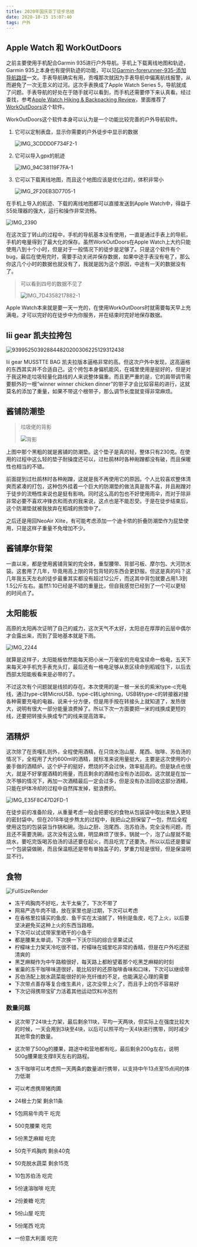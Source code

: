 ```yaml
---
title: 2020年国庆亚丁徒步总结
date: 2020-10-15 15:07:40
tags: 户外
---
```




## Apple Watch 和 WorkOutDoors

之前主要使用手机配合Garmin 935进行户外导航。手机上下载离线地图和轨迹，Garmin 935上本身也有提供轨迹的功能，可以见[Garmin-forerunner-935-添加导航路径](./2018-05-6-Garmin-forerunner-935-添加导航路径)一文。手表导航确实有用，贡嘎那次就因为手表导航中偏离航线报警，从而避免了一次无意义的过河。这次手表换成了Apple Watch Series 5，导航就成了问题。手表导航的好处在于随手就可以看到，而手机还需要停下来认真看。经过查找，参考[Apple Watch Hiking & Backpacking Review](https://www.youtube.com/watch?v=qOh8r43XctI)，里面推荐了[WorkOutDoors](https://www.youtube.com/watch?v=qOh8r43XctI)这个软件。

WorkOutDoors这个软件本身可以认为是一个功能比较完善的户外导航软件。

1. 它可以定制表盘，显示你需要的户外徒步中显示的数据

   ![IMG_3CDDD0F734F2-1](/images/2020-10-15-2020年国庆亚丁徒步总结/IMG_3CDDD0F734F2-1.jpeg)

2. 它可以导入gpx的航迹

   ![IMG_94C38119F7FA-1](/images/2020-10-15-2020年国庆亚丁徒步总结/IMG_94C38119F7FA-1.jpeg)

3. 它可以下载离线地图，而且这个地图应该是优化过的，体积非常小

   ![IMG_2F20EB3D7705-1](/images/2020-10-15-2020年国庆亚丁徒步总结/IMG_2F20EB3D7705-1.jpeg)

在手机上导入的航迹、下载的离线地图都可以直接发送到Apple Watch中，得益于S5处理器的强大，运行和操作非常流畅。

![IMG_2390](/images/2020-10-15-2020年国庆亚丁徒步总结/IMG_2390.PNG)

在这次亚丁转山的过程中，手机的导航基本没有使用，一直是通过手表上的导航，手机的电量得到了最大化的保存。虽然WorkOutDoors在Apple Watch上大约只能使用八到十个小时，但是对于一般情况下的徒步是足够了。只是这个软件有个bug，最后在使用完时，需要手动关闭并保存数据，如果中途手表没有电了，那么你这几个小时的数据也就没有了，我就是因为这个原因，中途有一天的数据没有了。

> 可以看到四号的数据不见了
>
> ![IMG_7D4358217882-1](/images/2020-10-15-2020年国庆亚丁徒步总结/IMG_7D4358217882-1.jpeg)

Apple Watch本来就是要一天一充的，在使用WorkOutDoors时就需要每天早上充满电，才可以完好的在徒步中为你服务，并在结束时完好地保存数据。

## lii gear 凯夫拉挎包

![939952503928844820200306225129312438](/images/2020-10-15-2020年国庆亚丁徒步总结/939952503928844820200306225129312438.jpg)

lii gear MUSSTTE BAG 凯夫拉版本逼格非常的高。但这次户外中发现，这高逼格的东西其实并不合适自己。这个挎包本身偏机能风，在城里使用是挺好的，但是对于我这种走垃圾轻量化路线的人来说整体偏重。而且更严重的是，它的肩带调节需要额外的一根“winner winner chicken dinner”的带子才会比较容易的进行，这就莫名的添加了重量，如果不带这个根带子，那么调节长度就变得非常麻烦。

## 酱铺防潮垫

> 垃圾佬的背影
>
> ![背影](/images/2020-10-15-2020年国庆亚丁徒步总结/beiyin.png)

上图中那个黑粗的就是酱铺的防潮垫。这个垫子是真的轻，整体只有230克。在使用的过程中这么轻的垫子耐操度还可以，过杜鹃林时各种剐蹭都没有破，而且保暖性也相当的不错。

前面提到过杜鹃林时各种剐蹭，这就是我不再使用它的原因。个人比较喜欢整体清爽而紧凑的打包，这种包外挂着一个巨大的防潮垫的做法真是我不喜，并且剐蹭对于徒步的流畅性来说也是挺有影响。同时这么高的包也不好使用雨伞，而对于除非非常必要不喜欢冲锋衣和雨衣的我来说，这点也是不能忍受。于是在徒步结束后，这个防潮垫就被我放弃在稻城的旅馆中了。

之后还是用回NeoAir Xlite，有可能考虑添加一个迪卡侬的折叠防潮垫作为屁垫使用，只是这样子重量不免增加不少。

## 酱铺摩尔背架

一直以来，都是使用酱铺背架的完全体，重型腰带、背部弓板、摩尔包、大河防水袋。这套用了几年，毕竟用高上限的背包背轻的东西会更舒服。但这是真的吗？这几年我五天左右的徒步最重其实都没有超过12公斤，而这其中背包就要占用1.3到1.5公斤左右。虽然1:10已经是不错的重量比，但自我感觉已经到了一个可以更轻的时间点了。

## 太阳能板

高原的太阳再次证明了自己的威力，这次天气不太好，太阳总在厚厚的云层中偶尔才会露出来，而到了营地基本就是下雨。

![IMG_2244](/images/2020-10-15-2020年国庆亚丁徒步总结/IMG_2244.jpeg)

就算是这样子，太阳能板依然能每天把小米一万毫安的充电宝续命一格电，五天下来每天冲手机充手表充头灯，最后还有一格电足够从景区续命到稻城住下，以后去西部太阳能板看来是必带的了。

不过这次有个问题就是线损的存在。本次使用的是一根一米长的紫米type-c充电线，通过type-c转MicroUSB、type-c转Lightning，USB转type-c的转接器对接各种需要充电的电器。说来十分方便，但是用手按在转接头上就知道了，发热很大，说明有很大一部分能量浪费掉了。所以下次一方面要把一米的线换成更短的线，还要把转接头换成专门的线来提高效率。

## 酒精炉

这次除了在贡嘎扎则外，全程使用酒精，在只烧水泡山屋、尾西、咖啡、苏伯汤的情况下，全程用了大约600ml的酒精，就标准来说用量挺大，主要是这次使用的小姜手做的酒精炉。这个炉子的挺好，燃烧的不会过快，效率挺高的。但是缺点也很大，就是不好掌握酒精的用量，而且剩余的酒精也没有办法回收。这次就是在加一次不够的情况下，再加一次酒精最后一定会过多，但是没有办法回收这部分酒精，只能在炉体冷却的过程中自然挥发掉，挺浪费的。

![IMG_E35F8C47D2FD-1](/images/2020-10-15-2020年国庆亚丁徒步总结/IMG_E35F8C47D2FD-1.jpeg)

在徒步前的准备阶段，从重量考虑一般会把要吃的食物从包装袋中取出来放入更轻的密封袋中。但在2018年徒步熬太的过程中，我把山之厨保留了一包，然后全程使用这包的包装袋当作锅和碗。泡山之厨、泡尾西、泡苏伯汤，完全没有问题，而且还不需要洗碗。这次没有这么做，明显麻烦了很多。锅就一个，泡了山屋就不能烧水，要吃完饭喝苏伯汤的话还要在起火，而且吃完了还要洗，所以以后还是要留一个包装袋做碗，而且保温瓶还是带有单独盖子的，梦重力轻是很轻，但是保温明显不行。

## 食物

![FullSizeRender](/images/2020-10-15-2020年国庆亚丁徒步总结/FullSizeRender.jpeg)

- 冻干鸡胸肉不好吃，太干太柴了，下次不带了
- 网易严选牛肉不错，放在家里也是过期，下次可以考虑
- 在香格里拉镇买的鱼皮、鱼干实在太油腻了，特别是鱼皮，吃了上火，以后要坚决避免买这种上火的东西当路粮。
- 下次可以试试带家里晒干的小鱼干
- 都是腰果太单调，下次换一下沃尔玛的综合坚果试试
- 柠檬味士力架天冷吃很不错，柠檬味在城里吃非常的香精，但是在户外吃还挺清爽的
- 黑芝麻糊作为中午路粮很好，每天路上都盼望着那个吃黑芝麻糊的时刻
- 雀巢的冻干咖啡味道很好，能比较好的还原咖啡香味和口味，下次可以继续带
- 苏伯汤配上脱水蔬菜能很好的补充纤维的不足，也能满足心理的需要
- 下次带点善存等复合维生素片，这次没带上火了，而且手上的伤不容易好
- 下次记得携带宝矿力活着其他运动饮料冲泡剂

### 数量问题

- 这次带了24块士力架，最后剩余11块，平均一天两块，但实际上在强度比较大的时候，一天会用到3块至4块，以后可以照平均一天4块进行携带，同时减少其他零食的数量。
- 这次带了500g的腰果，路途中和营地都有吃，最后剩余200g左右，说明500g腰果能支撑8天左右的路程。
- 冻干咖啡可以考虑照一天两条的数量进行携带，以支持中午13点至15点间的体力低潮
- 可以考虑携带猪肉圃

- 24根士力架 剩余11条

- 5包网易牛肉干 吃完

- 500克腰果 吃完

- 5份黑芝麻糊 吃完

- 50克干鸡胸肉 剩余40克

- 50克脱水蔬菜 剩余15克

- 10包苏伯汤 吃完

- 5份速溶咖啡 吃完

- 2份姜糖 吃完

- 5份山屋 吃完

- 5份尾西 吃完

- 一份意大利面 吃完